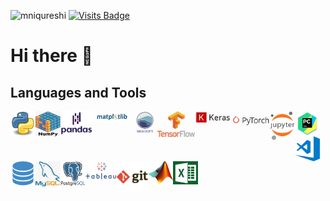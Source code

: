 </a><img src="https://komarev.com/ghpvc/?username=mniqureshi&style=flat&label=Profile visits" alt="mniqureshi" /></a>
</a>[![Visits Badge](https://badges.pufler.dev/years/mniqureshi)](https://badges.pufler.dev)</a>

# Hi there 👋
<!-- reach me logos !-->



## Languages and Tools

<img align="left" alt= "python_logo" width="40" src="https://github.com/SaiNave/SaiNave/blob/main/logos/python_logo.png">
<img align="left" alt= "numpy_logo" height="40" width="40" src="https://github.com/SaiNave/SaiNave/blob/main/logos/numpy.png">
<img align="left" alt= "pandas_logo" width="50" src="https://github.com/SaiNave/SaiNave/blob/main/logos/pandas.png">
<img align="left" alt= "matplotlib_logo" width="65" src="https://github.com/SaiNave/SaiNave/blob/main/logos/matplot_logo.jpg">
<img align="left" alt= "seaborn_logo" width="40" src="https://github.com/SaiNave/SaiNave/blob/main/logos/seaborn_logo.jpg">
<img align="left" alt= "tensor_logo" width="60" src="https://github.com/SaiNave/SaiNave/blob/main/logos/tf_logo.jpg">
<img align="left" alt= "keras_logo" width="60" src="https://github.com/SaiNave/SaiNave/blob/main/logos/keras_logo.jpg">
<img align="left" alt= "pytorch_logo" width="60" src="https://github.com/SaiNave/SaiNave/blob/main/logos/pytorch_logo.jpg">
<img align="left" alt= "Jupyter_logo" width="40" src="https://github.com/SaiNave/SaiNave/blob/main/logos/Jupyter_logo.png">
<img align="left" alt= "pycharm_logo" width="40" src="https://github.com/SaiNave/SaiNave/blob/main/logos/pycharm_logo.png">
<img align="left" alt= "vscode_logo" width="40" src="https://github.com/SaiNave/SaiNave/blob/main/logos/vscode_logo.png">
<img align="left" alt= "sql_logo" width="40" src="https://github.com/SaiNave/SaiNave/blob/main/logos/sql_logo.png">
<img align="left" alt= "my_sql_logo" width="40" src="https://github.com/SaiNave/SaiNave/blob/main/logos/my_sql_logo.png">
<img align="left" alt= "postgresql_logo" width="40" src="https://github.com/SaiNave/SaiNave/blob/main/logos/postgresql_logo.png"><br />
<br /><img align="left" alt= "Tableau_logo" width="50" src="https://github.com/SaiNave/SaiNave/blob/main/logos/Tableau_logo.png">
<img align="left" alt= "git_logo" width="50" src="https://github.com/SaiNave/SaiNave/blob/main/logos/git_logo.png">
<img align="left" alt= "Maltab_Logo" width="40" src="https://github.com/SaiNave/SaiNave/blob/main/logos/Matlab_Logo.png">
<img align="left" alt= "excel" width="40" src="https://github.com/SaiNave/SaiNave/blob/main/logos/excel.png"> 
<!--<img align="left" alt= "python_logo" width="40" src="https://github.com/SaiNave/SaiNave/blob/main/logos/tf_logo.jpg">
<img align="left" alt= "Csharp_Logo" width="55" src="https://github.com/SaiNave/SaiNave/blob/main/logos/Csharp_Logo.png">
<img align="left" alt= "sql_logo" width="40" src="https://github.com/SaiNave/SaiNave/blob/main/logos/sql_logo.png">
<img align="left" alt= "Jupyter_logo" width="40" src="https://github.com/SaiNave/SaiNave/blob/main/logos/Jupyter_logo.png">
<img align="left" alt= "pycharm_logo" width="40" src="https://github.com/SaiNave/SaiNave/blob/main/logos/pycharm_logo.png">
<img align="left" alt= "vscode_logo" width="40" src="https://github.com/SaiNave/SaiNave/blob/main/logos/vscode_logo.png">
<img align="left" alt= "my_sql_logo" width="40" src="https://github.com/SaiNave/SaiNave/blob/main/logos/my_sql_logo.png">
<img align="left" alt= "postgresql_logo" width="40" src="https://github.com/SaiNave/SaiNave/blob/main/logos/postgresql_logo.png">
<img align="left" alt= "Tableau_logo" width="45" src="https://github.com/SaiNave/SaiNave/blob/main/logos/Tableau_logo.png">
<img align="left" alt= "git_logo" width="40" src="https://github.com/SaiNave/SaiNave/blob/main/logos/git_logo.png">
<img align="left" alt= "Maltab_Logo" width="40" src="https://github.com/SaiNave/SaiNave/blob/main/logos/Matlab_Logo.png">
<img align="left" alt= "excel" width="40" src="https://github.com/SaiNave/SaiNave/blob/main/logos/excel.png"> !-->
